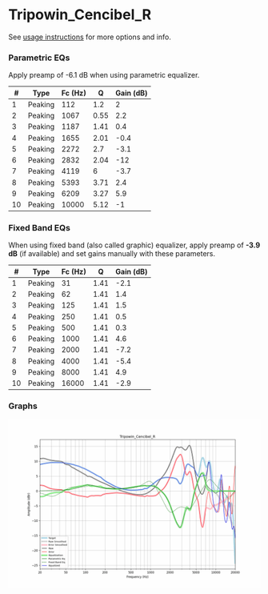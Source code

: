 # Tripowin_Cencibel_R
See [usage instructions](https://github.com/jaakkopasanen/AutoEq#usage) for more options and info.

### Parametric EQs
Apply preamp of -6.1 dB when using parametric equalizer.

|   # | Type    |   Fc (Hz) |    Q |   Gain (dB) |
|-----|---------|-----------|------|-------------|
|   1 | Peaking |       112 | 1.2  |         2   |
|   2 | Peaking |      1067 | 0.55 |         2.2 |
|   3 | Peaking |      1187 | 1.41 |         0.4 |
|   4 | Peaking |      1655 | 2.01 |        -0.4 |
|   5 | Peaking |      2272 | 2.7  |        -3.1 |
|   6 | Peaking |      2832 | 2.04 |       -12   |
|   7 | Peaking |      4119 | 6    |        -3.7 |
|   8 | Peaking |      5393 | 3.71 |         2.4 |
|   9 | Peaking |      6209 | 3.27 |         5.9 |
|  10 | Peaking |     10000 | 5.12 |        -1   |

### Fixed Band EQs
When using fixed band (also called graphic) equalizer, apply preamp of **-3.9 dB** (if available) and set gains manually with these parameters.

|   # | Type    |   Fc (Hz) |    Q |   Gain (dB) |
|-----|---------|-----------|------|-------------|
|   1 | Peaking |        31 | 1.41 |        -2.1 |
|   2 | Peaking |        62 | 1.41 |         1.4 |
|   3 | Peaking |       125 | 1.41 |         1.5 |
|   4 | Peaking |       250 | 1.41 |         0.5 |
|   5 | Peaking |       500 | 1.41 |         0.3 |
|   6 | Peaking |      1000 | 1.41 |         4.6 |
|   7 | Peaking |      2000 | 1.41 |        -7.2 |
|   8 | Peaking |      4000 | 1.41 |        -5.4 |
|   9 | Peaking |      8000 | 1.41 |         4.9 |
|  10 | Peaking |     16000 | 1.41 |        -2.9 |

### Graphs
![](./Tripowin_Cencibel_R.png)
